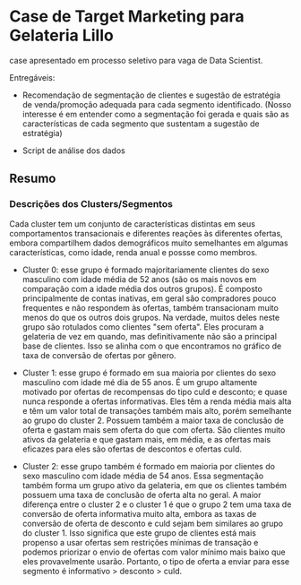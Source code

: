 # Case de Target Marketing para Gelateria Lillo
case apresentado em processo seletivo para vaga de Data Scientist.

Entregáveis:
- Recomendação de segmentação de clientes e sugestão de estratégia de venda/promoção adequada para cada segmento identificado. (Nosso interesse é em entender como a segmentação foi gerada e quais são as características de cada segmento que sustentam a sugestão de estratégia)

- Script de análise dos dados

## Resumo

### Descrições dos Clusters/Segmentos

Cada cluster tem um conjunto de características distintas em seus comportamentos transacionais e diferentes reações às diferentes ofertas, embora compartilhem dados demográficos muito semelhantes em algumas características, como idade, renda anual e possse como membros.

- Cluster 0: esse grupo é formado majoritariamente clientes do sexo masculino com idade média de 52 anos (são os mais novos em comparação com a idade média dos outros grupos). É composto principalmente de contas inativas, em geral são compradores pouco frequentes e não respondem às ofertas, também transacionam muito menos do que os outros dois grupos. Na verdade, muitos deles neste grupo são rotulados como clientes "sem oferta". Eles procuram a gelateria de vez em quando, mas definitivamente não são a principal base de clientes. Isso se alinha com o que encontramos no gráfico de taxa de conversão de ofertas por gênero.

- Cluster 1: esse grupo é formado em sua maioria por clientes do sexo masculino com idade mé dia de 55 anos. É um grupo altamente motivado por ofertas de recompensas do tipo culd e desconto; e quase nunca responde a ofertas informativas. Eles têm a renda média mais alta e têm um valor total de transações também mais alto, porém semelhante ao grupo do cluster 2. Possuem também a maior taxa de conclusão de oferta e gastam mais sem oferta do que com oferta. São clientes muito ativos da gelateria e que gastam mais, em média, e as ofertas mais eficazes para eles são ofertas de descontos e ofertas culd.

- Cluster 2: esse grupo também é formado em maioria por clientes do sexo masculino com idade média de 54 anos. Essa segmentação também forma um grupo ativo da gelateria, em que os clientes também possuem uma taxa de conclusão de oferta alta no geral. A maior diferença entre o cluster 2 e o cluster 1 é que o grupo 2 tem uma taxa de conversão de oferta informativa muito alta, embora as taxas de conversão de oferta de desconto e culd sejam bem similares ao grupo do cluster 1. Isso significa que este grupo de clientes está mais propenso a usar ofertas sem restrições mínimas de transação e podemos priorizar o envio de ofertas com valor mínimo mais baixo que eles provavelmente usarão. Portanto, o tipo de oferta a enviar para esse segmento é informativo > desconto > culd.
